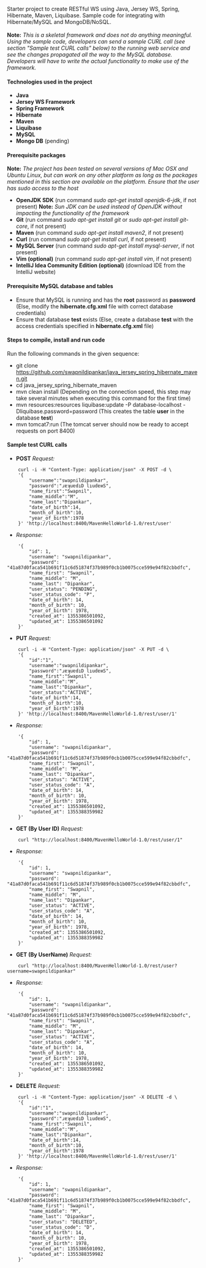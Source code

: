 Starter project to create RESTful WS using Java, Jersey WS, Spring, Hibernate, Maven, Liquibase. Sample code for integrating with Hibernate/MySQL and MongoDB/NoSQL.<br /><br />
__Note:__ _This is a skeletal framework and does not do anything meaningful. Using the sample code, developers can send a sample CURL call (see section "Sample test CURL calls" below) to the running web service and see the changes propagated all the way to the MySQL database. Developers will have to write the actual functionality to make use of the framework._

#### Technologies used in the project
* __Java__
* __Jersey WS Framework__
* __Spring Framework__
* __Hibernate__
* __Maven__
* __Liquibase__
* __MySQL__
* __Mongo DB__ (pending)

#### Prerequisite packages
__Note:__ _The project has been tested on several versions of Mac OSX and Ubuntu Linux, but can work on any other platform as long as the packages mentioned in this section are available on the platform. Ensure that the user has sudo access to the host_
* __OpenJDK SDK__ (run command _sudo apt-get install openjdk-6-jdk_, if not present) __Note:__ _Sun JDK can be used instead of OpenJDK without impacting the functionality of the framework_
* __Git__ (run command _sudo apt-get install git_ or _sudo apt-get install git-core_, if not present)
* __Maven__ (run command _sudo apt-get install maven2_, if not present)
* __Curl__ (run command _sudo apt-get install curl_, if not present)
* __MySQL Server__ (run command _sudo apt-get install mysql-server_, if not present)
* __Vim (optional)__ (run command _sudo apt-get install vim_, if not present)
* __IntelliJ Idea Community Edition (optional)__ (download IDE from the IntelliJ website)

#### Prerequisite MySQL database and tables
* Ensure that MySQL is running and has the __root__ password as __password__ (Else, modify the __hibernate.cfg.xml__ file with correct database credentials)
* Ensure that database __test__ exists (Else, create a database __test__ with the access credentials specified in __hibernate.cfg.xml__ file)

#### Steps to compile, install and run code
Run the following commands in the given sequence:
* git clone https://github.com/swapnildipankar/java_jersey_spring_hibernate_maven.git
* cd java_jersey_spring_hibernate_maven
* mvn clean install (Depending on the connection speed, this step may take several minutes when executing this command for the first time)
* mvn resources:resources liquibase:update -P database-localhost -Dliquibase.password=password (This creates the table __user__ in the database __test__)
* mvn tomcat7:run (The tomcat server should now be ready to accept requests on port 8400)

#### Sample test CURL calls
* __POST__ _Request:_
```
	curl -i -H "Content-Type: application/json" -X POST -d \
	'{
		"username":"swapnildipankar",
		"password":"ɹɐʞuɐdıD lıudɐʍS",
		"name_first":"Swapnil",
		"name_middle":"M",
		"name_last":"Dipankar",
		"date_of_birth":14,
		"month_of_birth":10,
		"year_of_birth":1978
	}' 'http://localhost:8400/MavenHelloWorld-1.0/rest/user'
```

* _Response:_
```
	'{
		"id": 1,
		"username": "swapnildipankar",
		"password": "41a87d0faca541b691f11c6d51874f37b989f0cb1b0075cce599e94f82cbbdfc",
		"name_first": "Swapnil",
		"name_middle": "M",
		"name_last": "Dipankar",
		"user_status": "PENDING",
		"user_status_code": "P",
		"date_of_birth": 14,
		"month_of_birth": 10,
		"year_of_birth": 1978,
		"created_at": 1355386501092,
		"updated_at": 1355386501092
	}'
```

* __PUT__ _Request:_
```
	curl -i -H "Content-Type: application/json" -X PUT -d \
	'{
		"id":"1",
		"username":"swapnildipankar",
		"password":"ɹɐʞuɐdıD lıudɐʍS",
		"name_first":"Swapnil",
		"name_middle":"M",
		"name_last":"Dipankar",
		"user_status":"ACTIVE",
		"date_of_birth":14,
		"month_of_birth":10,
		"year_of_birth":1978
	}' 'http://localhost:8400/MavenHelloWorld-1.0/rest/user/1'
```

* _Response:_
```
	'{
		"id": 1,
		"username": "swapnildipankar",
		"password": "41a87d0faca541b691f11c6d51874f37b989f0cb1b0075cce599e94f82cbbdfc",
		"name_first": "Swapnil",
		"name_middle": "M",
		"name_last": "Dipankar",
		"user_status": "ACTIVE",
		"user_status_code": "A",
		"date_of_birth": 14,
		"month_of_birth": 10,
		"year_of_birth": 1978,
		"created_at": 1355386501092,
		"updated_at": 1355388359982
	}'
```

* __GET (By User ID)__ _Request:_
```
	curl "http://localhost:8400/MavenHelloWorld-1.0/rest/user/1"
```

* _Response:_
```
	'{
		"id": 1,
		"username": "swapnildipankar",
		"password": "41a87d0faca541b691f11c6d51874f37b989f0cb1b0075cce599e94f82cbbdfc",
		"name_first": "Swapnil",
		"name_middle": "M",
		"name_last": "Dipankar",
		"user_status": "ACTIVE",
		"user_status_code": "A",
		"date_of_birth": 14,
		"month_of_birth": 10,
		"year_of_birth": 1978,
		"created_at": 1355386501092,
		"updated_at": 1355388359982
	}'
```

* __GET (By UserName)__ _Request:_
```
	curl "http://localhost:8400/MavenHelloWorld-1.0/rest/user?username=swapnildipankar"
```

* _Response:_
```
	'{
		"id": 1,
		"username": "swapnildipankar",
		"password": "41a87d0faca541b691f11c6d51874f37b989f0cb1b0075cce599e94f82cbbdfc",
		"name_first": "Swapnil",
		"name_middle": "M",
		"name_last": "Dipankar",
		"user_status": "ACTIVE",
		"user_status_code": "A",
		"date_of_birth": 14,
		"month_of_birth": 10,
		"year_of_birth": 1978,
		"created_at": 1355386501092,
		"updated_at": 1355388359982
	}'
```

* __DELETE__ _Request:_
```
	curl -i -H "Content-Type: application/json" -X DELETE -d \
	'{
		"id":"1",
		"username":"swapnildipankar",
		"password":"ɹɐʞuɐdıD lıudɐʍS",
		"name_first":"Swapnil",
		"name_middle":"M",
		"name_last":"Dipankar",
		"date_of_birth":14,
		"month_of_birth":10,
		"year_of_birth":1978
	}' 'http://localhost:8400/MavenHelloWorld-1.0/rest/user/1'
```

* _Response:_
```
	'{
		"id": 1,
		"username": "swapnildipankar",
		"password": "41a87d0faca541b691f11c6d51874f37b989f0cb1b0075cce599e94f82cbbdfc",
		"name_first": "Swapnil",
		"name_middle": "M",
		"name_last": "Dipankar",
		"user_status": "DELETED",
		"user_status_code": "D",
		"date_of_birth": 14,
		"month_of_birth": 10,
		"year_of_birth": 1978,
		"created_at": 1355386501092,
		"updated_at": 1355388359982
	}'
```

